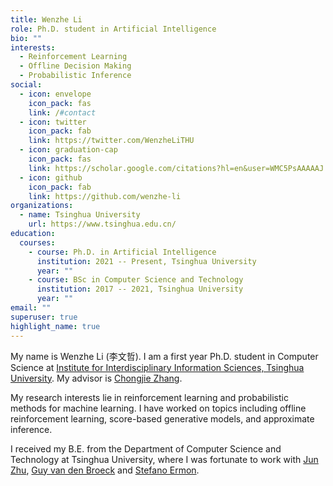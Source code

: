 ```yaml
---
title: Wenzhe Li
role: Ph.D. student in Artificial Intelligence
bio: ""
interests:
  - Reinforcement Learning
  - Offline Decision Making
  - Probabilistic Inference
social:
  - icon: envelope
    icon_pack: fas
    link: /#contact
  - icon: twitter
    icon_pack: fab
    link: https://twitter.com/WenzheLiTHU
  - icon: graduation-cap
    icon_pack: fas
    link: https://scholar.google.com/citations?hl=en&user=WMC5PsAAAAAJ
  - icon: github
    icon_pack: fab
    link: https://github.com/wenzhe-li
organizations:
  - name: Tsinghua University
    url: https://www.tsinghua.edu.cn/
education:
  courses:
    - course: Ph.D. in Artificial Intelligence
      institution: 2021 -- Present, Tsinghua University
      year: ""
    - course: BSc in Computer Science and Technology
      institution: 2017 -- 2021, Tsinghua University
      year: ""
email: ""
superuser: true
highlight_name: true
---
```

My name is Wenzhe Li (李文哲). I am a first year Ph.D. student in Computer Science at [Institute for Interdisciplinary Information Sciences, Tsinghua University](https://iiis.tsinghua.edu.cn/en/about/). My advisor is [Chongjie Zhang](http://people.iiis.tsinghua.edu.cn/~zhang/).

My research interests lie in reinforcement learning and probabilistic methods for machine learning. I have worked on topics including offline reinforcement learning, score-based generative models, and approximate inference.

I received my B.E. from the Department of Computer Science and Technology at Tsinghua University, where I was fortunate to work with [Jun Zhu](https://ml.cs.tsinghua.edu.cn/~jun/index.shtml), [Guy van den Broeck](https://web.cs.ucla.edu/~guyvdb/) and [Stefano Ermon](https://cs.stanford.edu/~ermon/).


